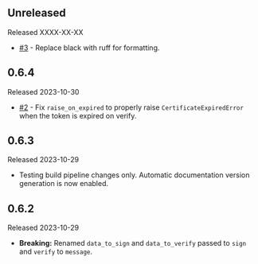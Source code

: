 ## Unreleased

Released XXXX-XX-XX

* [#3](https://github.com/tiwilliam/rsmime/pull/3) - Replace black with ruff for formatting.

## 0.6.4

Released 2023-10-30

* [#2](https://github.com/tiwilliam/rsmime/pull/2) - Fix `raise_on_expired` to properly raise `CertificateExpiredError` when the token is expired on verify.

## 0.6.3

Released 2023-10-29

* Testing build pipeline changes only. Automatic documentation version generation is now enabled.

## 0.6.2

Released 2023-10-29

* **Breaking:** Renamed `data_to_sign` and `data_to_verify` passed to `sign` and `verify` to `message`.
